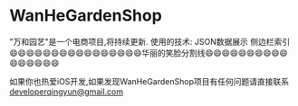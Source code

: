 # WanHeGardenShop
"万和园艺"是一个电商项目,将持续更新.
使用的技术:
JSON数据展示
侧边栏索引
😄😄😄😄😄😄😄😄😄😄😄😄😄😄😄😄华丽的笑脸分割线😄😄😄😄😄😄😄😄😄😄😄😄😄😄😄😄


如果你也热爱iOS开发,如果发现WanHeGardenShop项目有任何问题请直接联系 <developerqingyun@gmail.com>